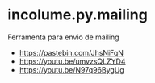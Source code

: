 # incolume.py.mailing
Ferramenta para envio de mailing

- https://pastebin.com/JhsNiFqN
- https://youtu.be/umvzsQLZYD4
- https://youtu.be/N97q96BygUg
